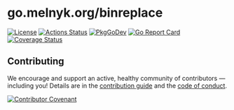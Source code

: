 # go.melnyk.org/binreplace
[![License][license-img]][license] [![Actions Status][action-img]][action] [![PkgGoDev][pkggodev-img]][pkggodev] [![Go Report Card][goreport-img]][goreport] [![Coverage Status][codecov-img]][codecov]


## Contributing
We encourage and support an active, healthy community of contributors &mdash;
including you! Details are in the [contribution guide](CONTRIBUTING.md) and
the [code of conduct](CODE_OF_CONDUCT.md).

[![Contributor Covenant][covenant-img]](CODE_OF_CONDUCT.md)

[covenant-img]: https://img.shields.io/badge/contributor%20covenant-v1.4%20adopted-ff69b4.svg
[license-img]: https://img.shields.io/badge/license-MIT-blue.svg
[license]: LICENSE
[action-img]: ../../workflows/Test/badge.svg
[action]: ../../actions
[goreport-img]: https://goreportcard.com/badge/go.melnyk.org/binreplace
[goreport]: https://goreportcard.com/report/go.melnyk.org/binreplace
[codecov-img]: https://codecov.io/gh/mmelnyk/binreplace/branch/master/graph/badge.svg
[codecov]: https://codecov.io/gh/mmelnyk/binreplace
[pkggodev-img]: https://pkg.go.dev/badge/go.melnyk.org/binreplace
[pkggodev]: https://pkg.go.dev/go.melnyk.org/binreplace
